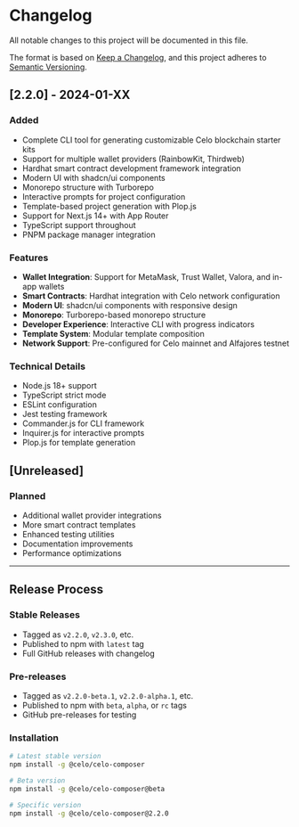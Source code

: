 # Changelog

All notable changes to this project will be documented in this file.

The format is based on [Keep a Changelog](https://keepachangelog.com/en/1.0.0/),
and this project adheres to [Semantic Versioning](https://semver.org/spec/v2.0.0.html).

## [2.2.0] - 2024-01-XX

### Added
- Complete CLI tool for generating customizable Celo blockchain starter kits
- Support for multiple wallet providers (RainbowKit, Thirdweb)
- Hardhat smart contract development framework integration
- Modern UI with shadcn/ui components
- Monorepo structure with Turborepo
- Interactive prompts for project configuration
- Template-based project generation with Plop.js
- Support for Next.js 14+ with App Router
- TypeScript support throughout
- PNPM package manager integration

### Features
- **Wallet Integration**: Support for MetaMask, Trust Wallet, Valora, and in-app wallets
- **Smart Contracts**: Hardhat integration with Celo network configuration
- **Modern UI**: shadcn/ui components with responsive design
- **Monorepo**: Turborepo-based monorepo structure
- **Developer Experience**: Interactive CLI with progress indicators
- **Template System**: Modular template composition
- **Network Support**: Pre-configured for Celo mainnet and Alfajores testnet

### Technical Details
- Node.js 18+ support
- TypeScript strict mode
- ESLint configuration
- Jest testing framework
- Commander.js for CLI framework
- Inquirer.js for interactive prompts
- Plop.js for template generation

## [Unreleased]

### Planned
- Additional wallet provider integrations
- More smart contract templates
- Enhanced testing utilities
- Documentation improvements
- Performance optimizations

---

## Release Process

### Stable Releases
- Tagged as `v2.2.0`, `v2.3.0`, etc.
- Published to npm with `latest` tag
- Full GitHub releases with changelog

### Pre-releases
- Tagged as `v2.2.0-beta.1`, `v2.2.0-alpha.1`, etc.
- Published to npm with `beta`, `alpha`, or `rc` tags
- GitHub pre-releases for testing

### Installation
```bash
# Latest stable version
npm install -g @celo/celo-composer

# Beta version
npm install -g @celo/celo-composer@beta

# Specific version
npm install -g @celo/celo-composer@2.2.0
```
